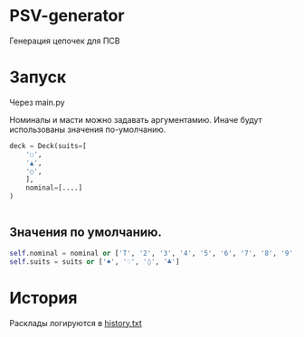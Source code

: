 # PSV-generator
 Генерация цепочек для ПСВ

# Запуск
Через main.py

Номиналы и масти можно задавать аргументамию. Иначе будут использованы значения по-умолчанию.

```python
deck = Deck(suits=[
    '☐',
    '▲',
    '○',
    ],
    nominal=[....]
)



```



## Значения по умолчанию.

```python
self.nominal = nominal or ['T', '2', '3', '4', '5', '6', '7', '8', '9', '10', 'ß', 'λ', '♛']
self.suits = suits or ['♠', '♡', '◊', '♣']
```

# История
Расклады логируются в [history.txt](history.txt) 
